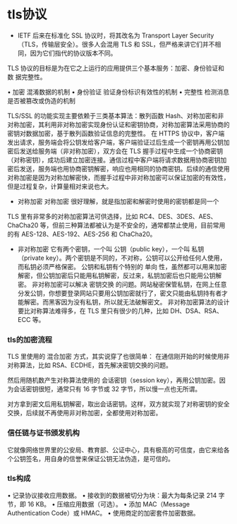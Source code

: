 # tls协议
- IETF 后来在标准化 SSL 协议时，将其改名为 Transport Layer Security
（TLS，传输层安全）。很多人会混用 TLS 和 SSL，但严格来讲它们并不相
同，因为它们指代的协议版本不同。

TLS 协议的目标是为在它之上运行的应用提供三个基本服务：加密、身份验证和数
据完整性。

• 加密
混淆数据的机制
• 身份验证
验证身份标识有效性的机制
• 完整性
检测消息是否被篡改或伪造的机制


TLS/SSL 的功能实现主要依赖于三类基本算法：散列函数 Hash、对称加密和非对称加密，其利用非对称加密实现身份认证和密钥协商，对称加密算法采用协商的密钥对数据加密，基于散列函数验证信息的完整性。
在 HTTPS 协议中，客户端发出请求，服务端会将公钥发给客户端，客户端验证过后生成一个密钥再用公钥加密后发送给服务端（非对称加密），双方会在 TLS 握手过程中生成一个协商密钥（对称密钥），成功后建立加密连接。通信过程中客户端将请求数据用协商密钥加密后发送，服务端也用协商密钥解密，响应也用相同的协商密钥。后续的通信使用对称加密是因为对称加解密快，而握手过程中非对称加密可以保证加密的有效性，但是过程复杂，计算量相对来说也大。

- 对称加密
对称加密 很好理解，就是指加密和解密时使用的密钥都是同一个


TLS 里有非常多的对称加密算法可供选择，比如 RC4、DES、3DES、AES、ChaCha20 等，但前三种算法都被认为是不安全的，通常都禁止使用，目前常用的有 AES-128、AES-192、AES-256 和 ChaCha20。

- 非对称加密
它有两个密钥，一个叫 公钥（public key），一个叫 私钥（private key）。两个密钥是不同的，不对称，公钥可以公开给任何人使用，而私钥必须严格保密。
公钥和私钥有个特别的 单向 性，虽然都可以用来加密解密，但公钥加密后只能用私钥解密，反过来，私钥加密后也只能用公钥解密。
非对称加密可以解决 密钥交换 的问题。网站秘密保管私钥，在网上任意分发公钥，你想要登录网站只要用公钥加密就行了，密文只能由私钥持有者才能解密。而黑客因为没有私钥，所以就无法破解密文。
非对称加密算法的设计要比对称算法难得多，在 TLS 里只有很少的几种，比如 DH、DSA、RSA、ECC 等。


### tls的加密流程
 TLS 里使用的 混合加密 方式，其实说穿了也很简单：
在通信刚开始的时候使用非对称算法，比如 RSA、ECDHE，首先解决密钥交换的问题。

然后用随机数产生对称算法使用的 会话密钥（session key），再用公钥加密。因为会话密钥很短，通常只有 16 字节或 32 字节，所以慢一点也无所谓。

对方拿到密文后用私钥解密，取出会话密钥。这样，双方就实现了对称密钥的安全交换，后续就不再使用非对称加密，全都使用对称加密。
 


### 信任链与证书颁发机构
它就像网络世界里的公安局、教育部、公证中心，具有极高的可信度，由它来给各个公钥签名，用自身的信誉来保证公钥无法伪造，是可信的。


### tls构成
• 记录协议接收应用数据。
• 接收到的数据被切分为块：最大为每条记录 214 字节，即 16 KB。 
• 压缩应用数据（可选）。
• 添加 MAC（Message Authentication Code）或 HMAC。 • 使用商定的加密套件加密数据。

